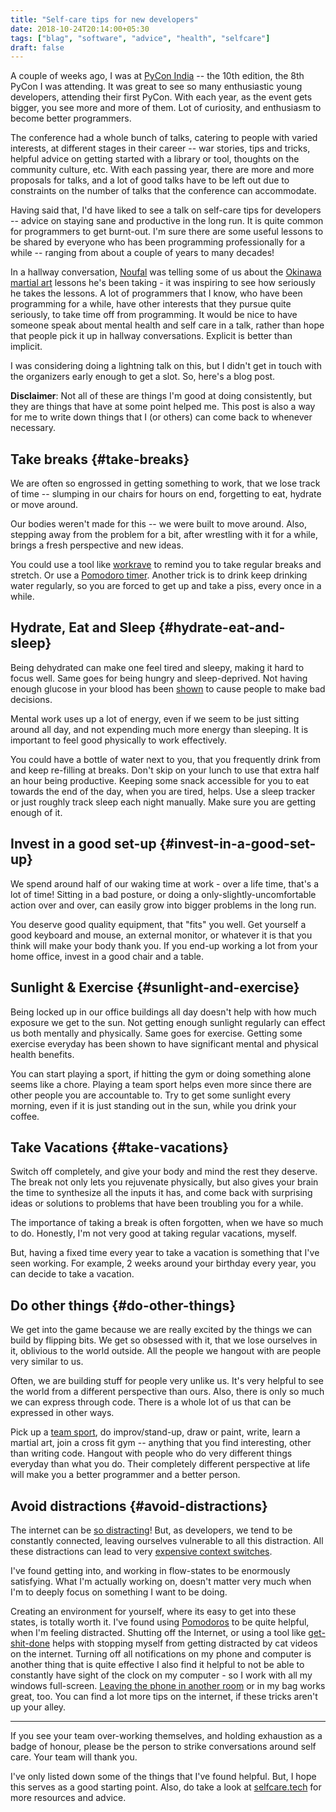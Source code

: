```yaml
---
title: "Self-care tips for new developers"
date: 2018-10-24T20:14:00+05:30
tags: ["blag", "software", "advice", "health", "selfcare"]
draft: false
---
```


A couple of weeks ago, I was at [PyCon India](https://in.pycon.org/2018/) -- the 10th edition, the 8th PyCon I
was attending. It was great to see so many enthusiastic young developers,
attending their first PyCon. With each year, as the event gets bigger, you see
more and more of them. Lot of curiosity, and enthusiasm to become better
programmers.

The conference had a whole bunch of talks, catering to people with varied
interests, at different stages in their career -- war stories, tips and tricks,
helpful advice on getting started with a library or tool, thoughts on the
community culture, etc. With each passing year, there are more and more
proposals for talks, and a lot of good talks have to be left out due to
constraints on the number of talks that the conference can accommodate.

Having said that, I'd have liked to see a talk on self-care tips for developers
-- advice on staying sane and productive in the long run. It is quite common for
programmers to get burnt-out. I'm sure there are some useful lessons to be
shared by everyone who has been programming professionally for a while --
ranging from about a couple of years to many decades!

In a hallway conversation, [Noufal](https://twitter.com/noufalibrahim/) was telling some of us about the [Okinawa
martial art](https://en.wikipedia.org/wiki/Okinawan%5Fmartial%5Farts) lessons he's been taking - it was inspiring to see how seriously he
takes the lessons. A lot of programmers that I know, who have been programming
for a while, have other interests that they pursue quite seriously, to take time
off from programming. It would be nice to have someone speak about mental health
and self care in a talk, rather than hope that people pick it up in hallway
conversations. Explicit is better than implicit.

I was considering doing a lightning talk on this, but I didn't get in touch with
the organizers early enough to get a slot. So, here's a blog post.

**Disclaimer**: Not all of these are things I'm good at doing consistently, but
they are things that have at some point helped me. This post is also a way for
me to write down things that I (or others) can come back to whenever necessary.


## Take breaks {#take-breaks}

We are often so engrossed in getting something to work, that we lose track of
time -- slumping in our chairs for hours on end, forgetting to eat, hydrate or
move around.

Our bodies weren't made for this -- we were built to move around. Also, stepping
away from the problem for a bit, after wrestling with it for a while, brings a
fresh perspective and new ideas.

You could use a tool like [workrave](http://www.workrave.org/) to remind you to take regular breaks and
stretch. Or use a [Pomodoro timer](https://francescocirillo.com/pages/pomodoro-technique). Another trick is to drink keep drinking water
regularly, so you are forced to get up and take a piss, every once in a while.


## Hydrate, Eat and Sleep {#hydrate-eat-and-sleep}

Being dehydrated can make one feel tired and sleepy, making it hard to focus
well. Same goes for being hungry and sleep-deprived. Not having enough glucose
in your blood has been [shown](http://www.pnas.org/content/108/17/6889) to cause people to make bad decisions.

Mental work uses up a lot of energy, even if we seem to be just sitting around
all day, and not expending much more energy than sleeping. It is important to
feel good physically to work effectively.

You could have a bottle of water next to you, that you frequently drink from and
keep re-filling at breaks. Don't skip on your lunch to use that extra half an
hour being productive. Keeping some snack accessible for you to eat towards the
end of the day, when you are tired, helps. Use a sleep tracker or just roughly
track sleep each night manually. Make sure you are getting enough of it.


## Invest in a good set-up {#invest-in-a-good-set-up}

We spend around half of our waking time at work - over a life time, that's a lot
of time! Sitting in a bad posture, or doing a only-slightly-uncomfortable action
over and over, can easily grow into bigger problems in the long run.

You deserve good quality equipment, that "fits" you well. Get yourself a good
keyboard and mouse, an external monitor, or whatever it is that you think will
make your body thank you. If you end-up working a lot from your home office,
invest in a good chair and a table.


## Sunlight & Exercise {#sunlight-and-exercise}

Being locked up in our office buildings all day doesn't help with how much
exposure we get to the sun. Not getting enough sunlight regularly can effect us
both mentally and physically. Same goes for exercise. Getting some exercise
everyday has been shown to have significant mental and physical health benefits.

You can start playing a sport, if hitting the gym or doing something alone seems
like a chore. Playing a team sport helps even more since there are other people
you are accountable to. Try to get some sunlight every morning, even if it is
just standing out in the sun, while you drink your coffee.


## Take Vacations {#take-vacations}

Switch off completely, and give your body and mind the rest they deserve. The
break not only lets you rejuvenate physically, but also gives your brain the
time to synthesize all the inputs it has, and come back with surprising ideas or
solutions to problems that have been troubling you for a while.

The importance of taking a break is often forgotten, when we have so much to do.
Honestly, I'm not very good at taking regular vacations, myself.

But, having a fixed time every year to take a vacation is something that I've
seen working. For example, 2 weeks around your birthday every year, you can
decide to take a vacation.


## Do other things {#do-other-things}

We get into the game because we are really excited by the things we can build by
flipping bits. We get so obsessed with it, that we lose ourselves in it,
oblivious to the world outside. All the people we hangout with are people very
similar to us.

Often, we are building stuff for people very unlike us. It's very helpful to see
the world from a different perspective than ours. Also, there is only so much we
can express through code. There is a whole lot of us that can be expressed in
other ways.

Pick up a [team sport](https://thatteidlikaalsoup.team/), do improv/stand-up, draw or paint, write, learn a martial
art, join a cross fit gym -- anything that you find interesting, other than
writing code. Hangout with people who do very different things everyday than
what you do. Their completely different perspective at life will make you a
better programmer and a better person.


## Avoid distractions {#avoid-distractions}

The internet can be [so distracting](https://xkcd.com/477/)! But, as developers, we tend to be constantly
connected, leaving ourselves vulnerable to all this distraction. All these
distractions can lead to very [expensive context switches](https://heeris.id.au/2013/this-is-why-you-shouldnt-interrupt-a-programmer/).

I've found getting into, and working in flow-states to be enormously satisfying.
What I'm actually working on, doesn't matter very much when I'm to deeply focus
on something I want to be doing.

Creating an environment for yourself, where its easy to get into these states,
is totally worth it. I've found using [Pomodoros](https://francescocirillo.com/pages/pomodoro-technique) to be quite helpful, when I'm
feeling distracted. Shutting off the Internet, or using a tool like
[get-shit-done](https://github.com/viccherubini/get-shit-done) helps with stopping myself from getting distracted by cat videos
on the internet. Turning off all notifications on my phone and computer is
another thing that is quite effective I also find it helpful to not be able to
constantly have sight of the clock on my computer - so I work with all my
windows full-screen. [Leaving the phone in another room](https://www.journals.uchicago.edu/doi/full/10.1086/691462) or in my bag works great,
too. You can find a lot more tips on the internet, if these tricks aren't up
your alley.

---

If you see your team over-working themselves, and holding exhaustion as a badge
of honour, please be the person to strike conversations around self care. Your
team will thank you.

I've only listed down some of the things that I've found helpful. But, I hope
this serves as a good starting point. Also, do take a look at [selfcare.tech](http://selfcare.tech/) for
more resources and advice.
